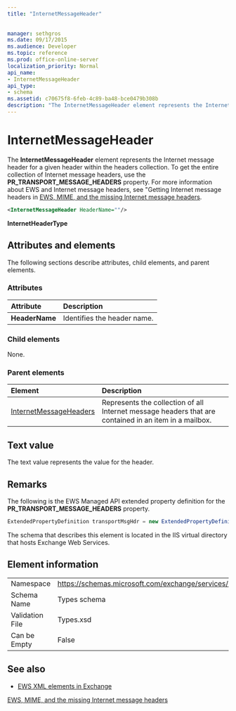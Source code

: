 ```yaml
---
title: "InternetMessageHeader"
 
 
manager: sethgros
ms.date: 09/17/2015
ms.audience: Developer
ms.topic: reference
ms.prod: office-online-server
localization_priority: Normal
api_name:
- InternetMessageHeader
api_type:
- schema
ms.assetid: c70675f8-6feb-4c89-ba48-bce0479b308b
description: "The InternetMessageHeader element represents the Internet message header for a given header within the headers collection. To get the entire collection of Internet message headers, use the PR_TRANSPORT_MESSAGE_HEADERS property. For more information about EWS and Internet message headers, seeGetting Internet message headers in EWS, MIME, and the missing Internet message headers."
---
```


# InternetMessageHeader

The **InternetMessageHeader** element represents the Internet message header for a given header within the headers collection. To get the entire collection of Internet message headers, use the **PR_TRANSPORT_MESSAGE_HEADERS** property. For more information about EWS and Internet message headers, see "Getting Internet message headers in [EWS, MIME, and the missing Internet message headers](http://msdn.microsoft.com/en-us/library/exchange/hh545614%28v=exchg.140%29.aspx).
  
```XML
<InternetMessageHeader HeaderName=""/>
```

 **InternetHeaderType**
## Attributes and elements

The following sections describe attributes, child elements, and parent elements.
  
### Attributes

|**Attribute**|**Description**|
|:-----|:-----|
|**HeaderName** <br/> |Identifies the header name.  <br/> |
   
### Child elements

None.
  
### Parent elements

|**Element**|**Description**|
|:-----|:-----|
|[InternetMessageHeaders](internetmessageheaders.md) <br/> |Represents the collection of all Internet message headers that are contained in an item in a mailbox.  <br/> |
   
## Text value

The text value represents the value for the header.
  
## Remarks

The following is the EWS Managed API extended property definition for the **PR_TRANSPORT_MESSAGE_HEADERS** property. 
  
```cs
ExtendedPropertyDefinition transportMsgHdr = new ExtendedPropertyDefinition(0x007D, MapiPropertyType.String);
```

The schema that describes this element is located in the IIS virtual directory that hosts Exchange Web Services.
  
## Element information

|||
|:-----|:-----|
|Namespace  <br/> |https://schemas.microsoft.com/exchange/services/2006/types  <br/> |
|Schema Name  <br/> |Types schema  <br/> |
|Validation File  <br/> |Types.xsd  <br/> |
|Can be Empty  <br/> |False  <br/> |
   
## See also



- [EWS XML elements in Exchange](ews-xml-elements-in-exchange.md)


[EWS, MIME, and the missing Internet message headers](http://msdn.microsoft.com/en-us/library/exchange/hh545614%28v=exchg.140%29.aspx)

